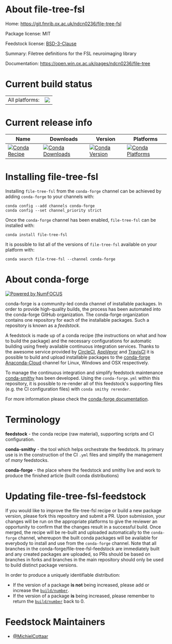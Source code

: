 About file-tree-fsl
===================

Home: https://git.fmrib.ox.ac.uk/ndcn0236/file-tree-fsl

Package license: MIT

Feedstock license: [BSD-3-Clause](https://github.com/conda-forge/file-tree-fsl-feedstock/blob/master/LICENSE.txt)

Summary: Filetree definitions for the FSL neuroimaging library

Documentation: https://open.win.ox.ac.uk/pages/ndcn0236/file-tree

Current build status
====================


<table><tr><td>All platforms:</td>
    <td>
      <a href="https://dev.azure.com/conda-forge/feedstock-builds/_build/latest?definitionId=12426&branchName=master">
        <img src="https://dev.azure.com/conda-forge/feedstock-builds/_apis/build/status/file-tree-fsl-feedstock?branchName=master">
      </a>
    </td>
  </tr>
</table>

Current release info
====================

| Name | Downloads | Version | Platforms |
| --- | --- | --- | --- |
| [![Conda Recipe](https://img.shields.io/badge/recipe-file--tree--fsl-green.svg)](https://anaconda.org/conda-forge/file-tree-fsl) | [![Conda Downloads](https://img.shields.io/conda/dn/conda-forge/file-tree-fsl.svg)](https://anaconda.org/conda-forge/file-tree-fsl) | [![Conda Version](https://img.shields.io/conda/vn/conda-forge/file-tree-fsl.svg)](https://anaconda.org/conda-forge/file-tree-fsl) | [![Conda Platforms](https://img.shields.io/conda/pn/conda-forge/file-tree-fsl.svg)](https://anaconda.org/conda-forge/file-tree-fsl) |

Installing file-tree-fsl
========================

Installing `file-tree-fsl` from the `conda-forge` channel can be achieved by adding `conda-forge` to your channels with:

```
conda config --add channels conda-forge
conda config --set channel_priority strict
```

Once the `conda-forge` channel has been enabled, `file-tree-fsl` can be installed with:

```
conda install file-tree-fsl
```

It is possible to list all of the versions of `file-tree-fsl` available on your platform with:

```
conda search file-tree-fsl --channel conda-forge
```


About conda-forge
=================

[![Powered by NumFOCUS](https://img.shields.io/badge/powered%20by-NumFOCUS-orange.svg?style=flat&colorA=E1523D&colorB=007D8A)](http://numfocus.org)

conda-forge is a community-led conda channel of installable packages.
In order to provide high-quality builds, the process has been automated into the
conda-forge GitHub organization. The conda-forge organization contains one repository
for each of the installable packages. Such a repository is known as a *feedstock*.

A feedstock is made up of a conda recipe (the instructions on what and how to build
the package) and the necessary configurations for automatic building using freely
available continuous integration services. Thanks to the awesome service provided by
[CircleCI](https://circleci.com/), [AppVeyor](https://www.appveyor.com/)
and [TravisCI](https://travis-ci.com/) it is possible to build and upload installable
packages to the [conda-forge](https://anaconda.org/conda-forge)
[Anaconda-Cloud](https://anaconda.org/) channel for Linux, Windows and OSX respectively.

To manage the continuous integration and simplify feedstock maintenance
[conda-smithy](https://github.com/conda-forge/conda-smithy) has been developed.
Using the ``conda-forge.yml`` within this repository, it is possible to re-render all of
this feedstock's supporting files (e.g. the CI configuration files) with ``conda smithy rerender``.

For more information please check the [conda-forge documentation](https://conda-forge.org/docs/).

Terminology
===========

**feedstock** - the conda recipe (raw material), supporting scripts and CI configuration.

**conda-smithy** - the tool which helps orchestrate the feedstock.
                   Its primary use is in the construction of the CI ``.yml`` files
                   and simplify the management of *many* feedstocks.

**conda-forge** - the place where the feedstock and smithy live and work to
                  produce the finished article (built conda distributions)


Updating file-tree-fsl-feedstock
================================

If you would like to improve the file-tree-fsl recipe or build a new
package version, please fork this repository and submit a PR. Upon submission,
your changes will be run on the appropriate platforms to give the reviewer an
opportunity to confirm that the changes result in a successful build. Once
merged, the recipe will be re-built and uploaded automatically to the
`conda-forge` channel, whereupon the built conda packages will be available for
everybody to install and use from the `conda-forge` channel.
Note that all branches in the conda-forge/file-tree-fsl-feedstock are
immediately built and any created packages are uploaded, so PRs should be based
on branches in forks and branches in the main repository should only be used to
build distinct package versions.

In order to produce a uniquely identifiable distribution:
 * If the version of a package **is not** being increased, please add or increase
   the [``build/number``](https://docs.conda.io/projects/conda-build/en/latest/resources/define-metadata.html#build-number-and-string).
 * If the version of a package **is** being increased, please remember to return
   the [``build/number``](https://docs.conda.io/projects/conda-build/en/latest/resources/define-metadata.html#build-number-and-string)
   back to 0.

Feedstock Maintainers
=====================

* [@MichielCottaar](https://github.com/MichielCottaar/)

